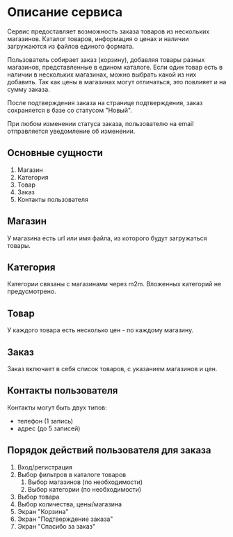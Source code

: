 # Описание сервиса

Сервис предоставляет возможность заказа товаров из нескольких магазинов.
Каталог товаров, информация о ценах и наличии загружаются из файлов
единого формата.

Пользователь собирает заказ (корзину), добавляя товары разных магазинов,
представленные в едином каталоге. Если один товар есть в наличии 
в нескольких магазинах, можно выбрать какой из них добавить.
Так как цены в магазинах могут отличаться, это повлияет и на сумму
заказа.

После подтверждения заказа на странице подтверждения, заказ сохраняется
в базе со статусом "Новый".

При любом изменении статуса заказа, пользователю на email отправляется
уведомление об изменении.

## Основные сущности

1. Магазин
2. Категория
3. Товар
4. Заказ
5. Контакты пользователя

## Магазин

У магазина есть url или имя файла, из которого будут загружаться товары.

## Категория

Категории связаны с магазинами через m2m.
Вложенных категорий не предусмотрено.

## Товар

У каждого товара есть несколько цен - по каждому магазину.

## Заказ

Заказ включает в себя список товаров, с указанием магазинов и цен.

## Контакты пользователя

Контакты могут быть двух типов:
* телефон (1 запись)
* адрес (до 5 записей)

## Порядок действий пользователя для заказа

1. Вход/регистрация
2. Выбор фильтров в каталоге товаров
   1. Выбор магазинов (по необходимости)
   2. Выбор категории (по необходимости)
3. Выбор товара
4. Выбор количества, цены/магазина
5. Экран "Корзина"
6. Экран "Подтверждение заказа"
7. Экран "Спасибо за заказ"
